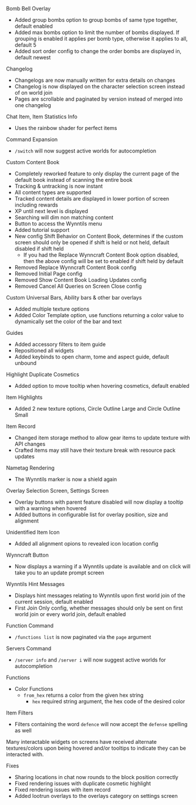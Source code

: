 Bomb Bell Overlay
- Added group bombs option to group bombs of same type together, default enabled
- Added max bombs option to limit the number of bombs displayed. If grouping is enabled it applies per bomb type, otherwise it applies to all, default 5
- Added sort order config to change the order bombs are displayed in, default newest

Changelog
- Changelogs are now manually written for extra details on changes
- Changelog is now displayed on the character selection screen instead of on world join
- Pages are scrollable and paginated by version instead of merged into one changelog

Chat Item, Item Statistics Info
- Uses the rainbow shader for perfect items

Command Expansion
- `/switch` will now suggest active worlds for autocompletion

Custom Content Book
- Completely reworked feature to only display the current page of the default book instead of scanning the entire book
- Tracking & untracking is now instant
- All content types are supported
- Tracked content details are displayed in lower portion of screen including rewards
- XP until next level is displayed
- Searching will dim non matching content
- Button to access the Wynntils menu
- Added tutorial support
- New config Shift Behavior on Content Book, determines if the custom screen should only be opened if shift is held or not held, default disabled if shift held
  - If you had the Replace Wynncraft Content Book option disabled, then the above config will be set to enabled if shift held by default
- Removed Replace Wynncraft Content Book config
- Removed Initial Page config
- Removed Show Content Book Loading Updates config
- Removed Cancel All Queries on Screen Close config

Custom Universal Bars, Ability bars & other bar overlays
- Added multiple texture options
- Added Color Template option, use functions returning a color value to dynamically set the color of the bar and text

Guides
- Added accessory filters to item guide
- Repositioned all widgets
- Added keybinds to open charm, tome and aspect guide, default unbound

Highlight Duplicate Cosmetics
- Added option to move tooltip when hovering cosmetics, default enabled

Item Highlights
- Added 2 new texture options, Circle Outline Large and Circle Outline Small

Item Record
- Changed item storage method to allow gear items to update texture with API changes
- Crafted items may still have their texture break with resource pack updates

Nametag Rendering
- The Wynntils marker is now a shield again

Overlay Selection Screen, Settings Screen
- Overlay buttons with parent feature disabled will now display a tooltip with a warning when hovered
- Added buttons in configurable list for overlay position, size and alignment

Unidentified Item Icon
- Added all alignment opions to revealed icon location config

Wynncraft Button
- Now displays a warning if a Wynntils update is available and on click will take you to an update prompt screen

Wynntils Hint Messages
- Displays hint messages relating to Wynntils upon first world join of the current session, default enabled
- First Join Only config, whether messages should only be sent on first world join or every world join, default enabled

Function Command
- `/functions list` is now paginated via the `page` argument

Servers Command
- `/server info` and `/server i` will now suggest active worlds for autocompletion

Functions
- Color Functions
	- `from_hex` returns a color from the given hex string
		- `hex` required string argument, the hex code of the desired color

Item Filters
- Filters containing the word `defence` will now accept the `defense` spelling as well

Many interactable widgets on screens have received alternate textures/colors upon being hovered and/or tooltips to indicate they can be interacted with.

Fixes
- Sharing locations in chat now rounds to the block position correctly
- Fixed rendering issues with duplicate cosmetic highlight
- Fixed rendering issues with item record
- Added lootrun overlays to the overlays category on settings screen
